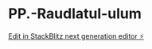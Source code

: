 # PP.-Raudlatul-ulum

[Edit in StackBlitz next generation editor ⚡️](https://stackblitz.com/~/github.com/AHMAD2864/PP.-Raudlatul-ulum)